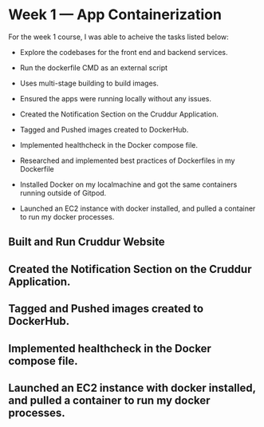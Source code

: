 # Week 1 — App Containerization

For the week 1 course, I was able to acheive the tasks listed below:

- Explore the codebases for the front end and backend services.

- Run the dockerfile CMD as an external script

- Uses multi-stage building to build images.

- Ensured the apps were running locally without any issues.

- Created the Notification Section on the Cruddur Application.

- Tagged and Pushed images created  to DockerHub.

- Implemented healthcheck in the Docker compose file.

- Researched and implemented best practices of Dockerfiles in my Dockerfile

- Installed Docker on my localmachine and got the same containers running outside of Gitpod.

- Launched an EC2 instance with docker installed, and pulled a container to run my docker processes. 

## Built and Run Cruddur Website

## Created the Notification Section on the Cruddur Application.

## Tagged and Pushed images created  to DockerHub.

## Implemented healthcheck in the Docker compose file.

## Launched an EC2 instance with docker installed, and pulled a container to run my docker processes. 
